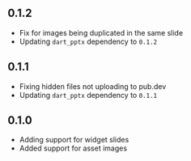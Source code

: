 ## 0.1.2

- Fix for images being duplicated in the same slide
- Updating `dart_pptx` dependency to `0.1.2`

## 0.1.1

- Fixing hidden files not uploading to pub.dev
- Updating `dart_pptx` dependency to `0.1.1`

## 0.1.0

- Adding support for widget slides
- Added support for asset images
